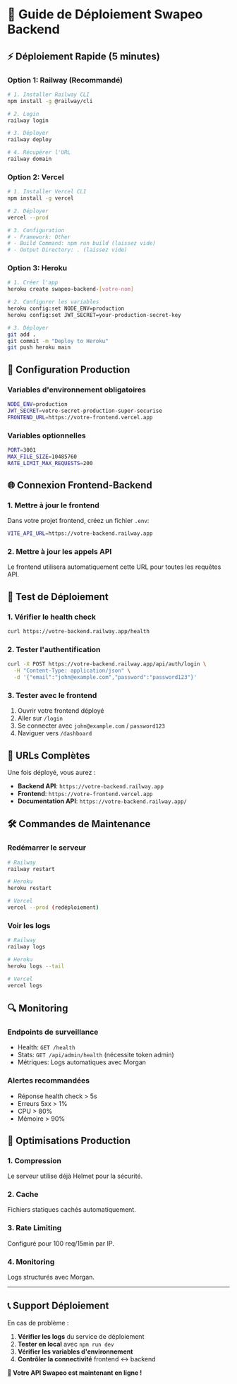 # 🚀 Guide de Déploiement Swapeo Backend

## ⚡ Déploiement Rapide (5 minutes)

### Option 1: Railway (Recommandé)

```bash
# 1. Installer Railway CLI
npm install -g @railway/cli

# 2. Login
railway login

# 3. Déployer
railway deploy

# 4. Récupérer l'URL
railway domain
```

### Option 2: Vercel

```bash
# 1. Installer Vercel CLI
npm install -g vercel

# 2. Déployer
vercel --prod

# 3. Configuration
# - Framework: Other
# - Build Command: npm run build (laissez vide)
# - Output Directory: . (laissez vide)
```

### Option 3: Heroku

```bash
# 1. Créer l'app
heroku create swapeo-backend-[votre-nom]

# 2. Configurer les variables
heroku config:set NODE_ENV=production
heroku config:set JWT_SECRET=your-production-secret-key

# 3. Déployer
git add .
git commit -m "Deploy to Heroku"
git push heroku main
```

## 🔧 Configuration Production

### Variables d'environnement obligatoires

```bash
NODE_ENV=production
JWT_SECRET=votre-secret-production-super-securise
FRONTEND_URL=https://votre-frontend.vercel.app
```

### Variables optionnelles

```bash
PORT=3001
MAX_FILE_SIZE=10485760
RATE_LIMIT_MAX_REQUESTS=200
```

## 🌐 Connexion Frontend-Backend

### 1. Mettre à jour le frontend

Dans votre projet frontend, créez un fichier `.env`:

```bash
VITE_API_URL=https://votre-backend.railway.app
```

### 2. Mettre à jour les appels API

Le frontend utilisera automatiquement cette URL pour toutes les requêtes API.

## 🧪 Test de Déploiement

### 1. Vérifier le health check

```bash
curl https://votre-backend.railway.app/health
```

### 2. Tester l'authentification

```bash
curl -X POST https://votre-backend.railway.app/api/auth/login \
  -H "Content-Type: application/json" \
  -d '{"email":"john@example.com","password":"password123"}'
```

### 3. Tester avec le frontend

1. Ouvrir votre frontend déployé
2. Aller sur `/login`
3. Se connecter avec `john@example.com` / `password123`
4. Naviguer vers `/dashboard`

## 🔗 URLs Complètes

Une fois déployé, vous aurez :

- **Backend API**: `https://votre-backend.railway.app`
- **Frontend**: `https://votre-frontend.vercel.app`
- **Documentation API**: `https://votre-backend.railway.app/`

## 🛠 Commandes de Maintenance

### Redémarrer le serveur

```bash
# Railway
railway restart

# Heroku
heroku restart

# Vercel
vercel --prod (redéploiement)
```

### Voir les logs

```bash
# Railway
railway logs

# Heroku
heroku logs --tail

# Vercel
vercel logs
```

## 🔍 Monitoring

### Endpoints de surveillance

- Health: `GET /health`
- Stats: `GET /api/admin/health` (nécessite token admin)
- Métriques: Logs automatiques avec Morgan

### Alertes recommandées

- Réponse health check > 5s
- Erreurs 5xx > 1%
- CPU > 80%
- Mémoire > 90%

## 🚀 Optimisations Production

### 1. Compression

Le serveur utilise déjà Helmet pour la sécurité.

### 2. Cache

Fichiers statiques cachés automatiquement.

### 3. Rate Limiting

Configuré pour 100 req/15min par IP.

### 4. Monitoring

Logs structurés avec Morgan.

---

## 📞 Support Déploiement

En cas de problème :

1. **Vérifier les logs** du service de déploiement
2. **Tester en local** avec `npm run dev`
3. **Vérifier les variables d'environnement**
4. **Contrôler la connectivité** frontend ↔ backend

**🎉 Votre API Swapeo est maintenant en ligne !**
